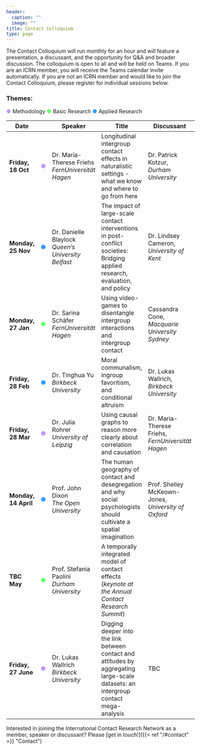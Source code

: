 ```yaml
---
header:
  caption: ""
  image: ""
title: Contact Colloquium
type: page
---
```


The Contact Colloquium will run monthly for an hour and will feature a presentation, a discussant, and the opportunity for Q&A and broader discussion. The colloquium is open to all and will be held on Teams. If you are an ICRN member, you will receive the Teams calendar invite automatically. If you are not an ICRN member and would like to join the Contact Colloquium, please register for individual sessions below.


### Themes:
<span style="color:#bb99ff;">●</span> Methodology
<span style="color:#66ff66;">●</span> Basic Research
<span style="color:#3399ff;">●</span> Applied Research
<!--Currently not used: <span style="color:#ffcc66;">●</span> Impact -->

| Date                |                                                       | Speaker                                                | Title                                                                                               | Discussant                                  | Interested?                                 |
|---------------------|------------------------------------------------------------|--------------------------------------------------------|-----------------------------------------------------------------------------------------------------|--------------------------------------------|---------------------------------------------|
| **Friday, 18 Oct**   | <span style="color:#bb99ff;">●</span>            | Dr. Maria-Therese Friehs <br> *FernUniversität Hagen*   | Longitudinal intergroup contact effects in naturalistic settings - what we know and where to go from here | Dr. Patrick Kotzur, *Durham University*                        | [![YouTube](https://img.icons8.com/?size=30&id=19318&format=png&color=000000)](https://www.youtube.com/watch?v=X04HtMZW-A0) [Watch on YouTube](https://www.youtube.com/watch?v=X04HtMZW-A0) <br> [![Slides](https://img.icons8.com/?size=30&id=20832&format=png&color=000000)](https://osf.io/n46xy/) [View Slides](https://osf.io/n46xy/)                        |
| **Monday, 25 Nov**          | <span style="color:#3399ff;">●</span>       | Dr. Danielle Blaylock <br> *Queen’s University Belfast* | The impact of large-scale contact interventions in post-conflict societies: Bridging applied research, evaluation, and policy                                                                                                 | Dr. Lindsey Cameron, *University of Kent*                                        | [Sign up here](https://events.teams.microsoft.com/event/c08c08b1-d2d9-4165-ab57-086101cd5745@3516f40a-5ae9-4956-bbab-395162e589ce)                           |
| **Monday, 27 Jan**   | <span style="color:#66ff66;">●</span>        | Dr. Sarina Schäfer <br> *FernUniversität Hagen*         | Using video-games to disentangle intergroup interactions and intergroup contact                                                                                                 | Cassandra Cone, *Macquarie University Sydney*                                        | [Sign up here](https://events.teams.microsoft.com/event/24823ba0-1c97-4baf-b22f-2f1adfce9fcc@3516f40a-5ae9-4956-bbab-395162e589ce)                           |
| **Friday, 28 Feb**   | <span style="color:#3399ff;">●</span>       | Dr. Tinghua Yu <br> *Birkbeck University*               | Moral communalism, ingroup favoritism, and conditional altruism                                      | Dr. Lukas Wallrich, *Birkbeck University*                         | [Sign up here](https://events.teams.microsoft.com/event/ae5fca1a-8c87-4bbf-8a15-9234534dcec0@3516f40a-5ae9-4956-bbab-395162e589ce)                           |
| **Friday, 28 Mar**   | <span style="color:#bb99ff;">●</span>            | Dr. Julia Rohrer <br> *University of Leipzig*           | Using causal graphs to reason more clearly about correlation and causation                           | Dr. Maria-Therese Friehs, *FernUniversität Hagen*                   | [Sign up here](https://events.teams.microsoft.com/event/38331d9b-e842-4771-b7e6-9d8fd0ef22ca@3516f40a-5ae9-4956-bbab-395162e589ce)                           |
| **Monday, 14 April** | <span style="color:#3399ff;">●</span>         | Prof. John Dixon <br> *The Open University*             | The human geography of contact and desegregation and why social psychologists should cultivate a spatial imagination | Prof. Shelley McKeown-Jones, *University of Oxford*               | [Sign up here](https://events.teams.microsoft.com/event/e25a7965-821b-4b3b-92a3-bae25e15ecc8@3516f40a-5ae9-4956-bbab-395162e589ce)                           |
| **TBC May**          | <span style="color:#66ff66;">●</span>                 | Prof. Stefania Paolini <br> *Durham University*         | A temporally integrated model of contact effects (*keynote at the Annual Contact Research Summit*)                                           |                                             | [Contact us]({{< ref "/#contact" >}} "Contact") to join.                           |
| **Friday, 27 June**  | <span style="color:#bb99ff;">●</span>       | Dr. Lukas Wallrich <br> *Birkbeck University*           | Digging deeper into the link between contact and attitudes by aggregating large-scale datasets: an intergroup contact mega-analysis | TBC                                     | [Sign up here](https://events.teams.microsoft.com/event/93b87780-28c0-4d07-baae-508f45373e2e@3516f40a-5ae9-4956-bbab-395162e589ce)                           |


Interested in joining the International Contact Research Network as a member, speaker or discussant? Please [get in touch!]({{< ref "/#contact" >}} "Contact")
